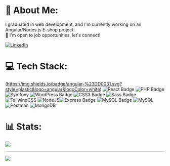 # 💫 About Me:
I graduated in web development, and I'm currently working on an Angular/Nodes.js E-shop project.<br>👀 I'm open to job opportunities, let's connect!

[![LinkedIn](https://img.shields.io/badge/LinkedIn-%230077B5.svg?logo=linkedin&logoColor=white)](https://linkedin.com/in/anthonyladon)


# 💻 Tech Stack:
(https://img.shields.io/badge/angular-%23DD0031.svg?style=plastic&logo=angular&logoColor=white) ![React Badge](https://img.shields.io/badge/React-61DAFB?style=plastic&logo=react&logoColor=000&style=for-the-badge) 
![PHP Badge](https://img.shields.io/badge/PHP-777BB4?style=plastic&logo=php&logoColor=fff&style=for-the-badge) ![Symfony](https://img.shields.io/badge/symfony-%23000000.svg?style=plastic&logo=symfony&logoColor=white)
![WordPress Badge](https://img.shields.io/badge/WordPress-21759B?style=plastic&logo=wordpress&logoColor=fff&style=for-the-badge) ![CSS3 Badge](https://img.shields.io/badge/CSS3-1572B6?style=plastic&logo=css3&logoColor=fff&style=for-the-badge) 
![Sass Badge](https://img.shields.io/badge/Sass-C69?style=plastic&logo=sass&logoColor=fff&style=for-the-badge) ![TailwindCSS](https://img.shields.io/badge/tailwindcss-%2338B2AC.svg?style=plastic&logo=tailwind-css&logoColor=white)
![NodeJS](https://img.shields.io/badge/node.js-6DA55F?style=plastic&logo=node.js&logoColor=white)![Express Badge](https://img.shields.io/badge/Express-000?style=plastic&logo=express&logoColor=fff&style=for-the-badge) 
![MySQL Badge](https://img.shields.io/badge/MySQL-4479A1?style=plastic&logo=mysql&logoColor=fff&style=for-the-badge) ![MySQL](https://img.shields.io/badge/mysql-%2300000f.svg?style=plastic&logo=mysql&logoColor=white) 
![Postman](https://img.shields.io/badge/Postman-FF6C37?style=plastic&logo=postman&logoColor=white) ![MongoDB](https://img.shields.io/badge/MongoDB-%234ea94b.svg?style=plastic&logo=mongodb&logoColor=white)


# 📊 Stats:
![](https://github-readme-streak-stats.herokuapp.com/?user=AnthonyLadon&theme=dark&hide_border=false)<br/>

---
[![](https://visitcount.itsvg.in/api?id=AnthonyLadon&icon=1&color=2)](https://visitcount.itsvg.in)
<!-- Proudly created with GPRM ( https://gprm.itsvg.in ) -->
